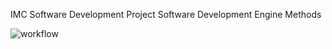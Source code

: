IMC Software Development Project
Software Development Engine Methods

![workflow](https://github.com/40794434/DevopsClassLab1/actions/workflows/main.yml/badge.svg)